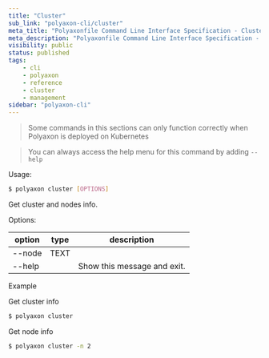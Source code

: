 ```yaml
---
title: "Cluster"
sub_link: "polyaxon-cli/cluster"
meta_title: "Polyaxonfile Command Line Interface Specification - Cluster - Polyaxon References"
meta_description: "Polyaxonfile Command Line Interface Specification - Cluster."
visibility: public
status: published
tags:
    - cli
    - polyaxon
    - reference
    - cluster
    - management
sidebar: "polyaxon-cli"
---
```


> Some commands in this sections can only function correctly when Polyaxon is deployed on Kubernetes

> You can always access the help menu for this command by adding `--help`

Usage:
```bash
$ polyaxon cluster [OPTIONS]
```

Get cluster and nodes info.

Options:

option | type | description
-------|------|------------
  --node| TEXT|
  --help| | Show this message and exit.

Example

Get cluster info

```bash
$ polyaxon cluster
```

Get node info

```bash
$ polyaxon cluster -n 2
```
